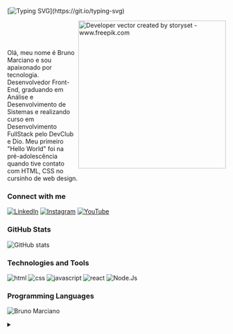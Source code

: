 <br><br/>
[![Typing SVG](https://readme-typing-svg.herokuapp.com?font=Fira+Code&weight=300&size=50&duration=4000&pause=1000&color=3ddbf7&center=true&vCenter=true&random=false&width=1000&lines=Seja+bem+vindo!)](https://git.io/typing-svg)

<img align="right" alt="Developer vector created by storyset - www.freepik.com" height="340" src="https://github.com/user-attachments/assets/83b60631-20ad-4a02-b87c-bd1b5018071c">
<br><br><br>

Olá, meu nome é Bruno Marciano e sou apaixonado por tecnologia.
Desenvolvedor Front-End, graduando em Análise e Desenvolvimento de Sistemas e realizando curso em Desenvolvimento FullStack pelo DevClub e Dio. Meu primeiro "Hello World" foi na pré-adolescência quando tive contato com HTML, CSS no cursinho de web design.

### Connect with me
[![LinkedIn](https://img.shields.io/badge/-LinkedIn-000?style=for-the-badge&logo=linkedin&logoColor=3ddbf7&color:FFF)](https://www.linkedin.com/in/elidianaandrade/)
[![Instagram](https://img.shields.io/badge/-Instagram-000?style=for-the-badge&logo=instagram&logoColor=3ddbf7&color:FFF)](https://www.instagram.com/elicosmaker/)
[![YouTube](https://img.shields.io/badge/-YouTube-000?style=for-the-badge&logo=youtube&logoColor=3ddbf7&color:FFF)](https://www.youtube.com/@casalfullstack)

### GitHub Stats

![GitHub stats](https://github-readme-stats-git-masterrstaa-rickstaa.vercel.app/api?username=obrunomarciano&hide_title=true&show_icons=true&include_all_commits=false&count_private=true&line_height=25&hide=issues&bg_color=000&title_color=3ddbf7&&text_color=FFF&border_radius=3&border_color=FFFc&icon_color=3ddbf7&&theme=jolly)
<!--[![Most Used Languages](https://github-readme-stats-git-masterrstaa-rickstaa.vercel.app/api/top-langs/?username=elidianaandrade&line_height=10&card_width=290&layout=compact&hide_title=false&count_private=true&langs_count=5&show_icons=true&title_color=FF00F6&hide=html,css,scss&bg_color=000&text_color=8B8B8B&border_radius=3&border_color=561760&count_private=true)](https://github.com/elidianaandrade/github-readme-stats)-->


### Technologies and Tools

<div align>
<img  src="https://img.shields.io/badge/HTML5-000?style=for-the-badge&logo=html5&logoColor=a821fc" alt="html" />
<img  src="https://img.shields.io/badge/CSS3-000?style=for-the-badge&logo=css3&logoColor=a821fc" alt="css" />
<img  src="https://img.shields.io/badge/JavaScript-000?style=for-the-badge&logo=javascript&logoColor=a821fc" alt="javascript"  />
<img  src="https://img.shields.io/badge/React-000?style=for-the-badge&logo=react&logoColor=a821fc" alt="react" />
<img  src="https://img.shields.io/badge/Node.js-000?style=for-the-badge&logo=node.js&logoColor=a821fc" alt="Node.Js" />

### Programming Languages
![Bruno Marciano](https://github-readme-stats.vercel.app/api/top-langs/?username=obrunomarciano&langs_count=8&theme=dark)

<details align="left">
  <summary></summary> 
 
  - Badges by <a href="https://shields.io/">shields.io</a><br>
  - GitHub Stats by <a href="https://github.com/anuraghazra/github-readme-stats">anuraghazra</a>
  - Developer vector created by <a href="https://www.freepik.com/vectors/developer">storyset - www.freepik.com</a> (edited by author)
 
  <div align="right">Made by <a href="https://github.com/obrunomarciano">BM</a>.</div>

</details>





</div>
